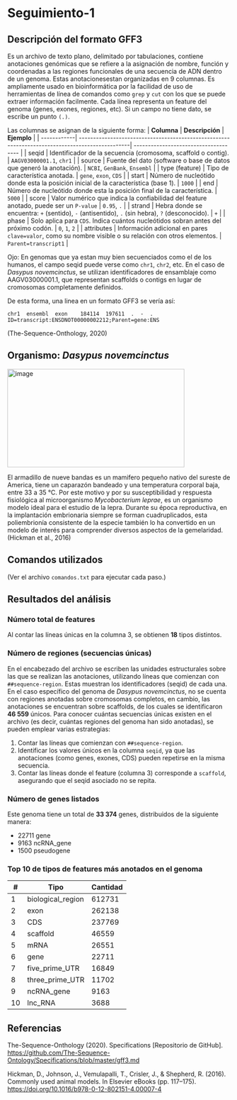 # Seguimiento-1
## Descripción del formato GFF3
Es un archivo de texto plano, delimitado por tabulaciones, contiene anotaciones genómicas que se refiere a la asignación de nombre, función y coordenadas a las regiones funcionales de una secuencia de ADN dentro de un genoma. Estas anotacionesestan organizadas en 9 columnas. Es ampliamente usado en bioinformática por la facilidad de uso de herramientas de línea de comandos como `grep` y `cut` con los que se puede extraer información facilmente.
Cada línea representa un feature del genoma (genes, exones, regiones, etc). Si un campo no tiene dato, se escribe un punto `(.)`.

Las columnas se asignan de la siguiente forma: 
| **Columna** | **Descripción**                                                                                 | **Ejemplo**                           |
| ------------| ------------------------------------------------------------------------------------------------| ------------------------------------- |
| seqid       | Identificador de la secuencia (cromosoma, scaffold o contig).                                   | `AAGV03000001.1`, `chr1`              |
| source      | Fuente del dato (software o base de datos que generó la anotación).                             | `NCBI`, `GenBank`, `Ensembl`          |
| type (feature) | Tipo de característica anotada.                                                              | `gene`, `exon`, `CDS`                 |
| start       | Número de nucleótido donde esta la posición inicial de la característica (base 1).              | `1000`                                |
| end         | Número de nucleótido donde esta la posición final de la característica.                         | `5000`                                |
| score       | Valor numérico que indica la confiabilidad del feature anotado, puede ser un `P-value`          | `0.95`, `.`                           |
| strand      | Hebra donde se encuentra: `+` (sentido), `-` (antisentido), `.` (sin hebra), `?` (desconocido). | `+`                                   |
| phase       | Solo aplica para `CDS`. Indica cuántos nucleótidos sobran antes del próximo codón.              | `0`, `1`, `2`                         |
| attributes  | Información adicional en pares `clave=valor`, como su nombre visible o su relación con otros elementos. | `Parent=transcript1`          |

Ojo: En genomas que ya estan muy bien secuenciados como el de los humanos, el campo seqid puede verse como `chr1`, `chr2`, etc. En el caso de *Dasypus novemcinctus*, se utilizan identificadores de ensamblaje como AAGV03000001.1, que representan scaffolds o contigs en lugar de cromosomas completamente definidos.

De esta forma, una linea en un formato GFF3 se vería así:  

  `chr1  ensembl  exon    184114  197611  .  -  .  ID=transcript:ENSDNOT00000002212;Parent=gene:ENS`

(The-Sequence-Onthology, 2020)
## Organismo: *Dasypus novemcinctus*
<img width="400" height="222" alt="image" src="https://github.com/user-attachments/assets/de37106a-c073-484e-b21c-e6bff0bb523a" />

El armadillo de nueve bandas es un mamifero pequeño nativo del sureste de America, tiene un caparazón bandeado y una temperatura corporal baja, entre 33 a 35 °C. Por este motivo y por su susceptibilidad y respuesta fisiológica al microorganismo *Mycobacterium leprae*, es un organismo modelo ideal para el estudio de la lepra. Durante su época reproductiva, en la implantación embrionaria siempre se forman cuadruplicados, esta poliembrionía consistente de la especie también lo ha convertido en un modelo de interés para comprender diversos aspectos de la gemelaridad. (Hickman et al., 2016)

## Comandos utilizados
(Ver el archivo `comandos.txt` para ejecutar cada paso.)

## Resultados del análisis
### **Número total de features** 
Al contar las líneas únicas en la columna 3, se obtienen **18** tipos distintos.
### **Número de regiones (secuencias únicas)** 
En el encabezado del archivo se escriben las unidades estructurales sobre las que se realizan las anotaciones, utilizando líneas que comienzan con `##sequence-region`. Estas muestran los identificadores (seqid) de cada una. En el caso específico del genoma de *Dasypus novemcinctus*, no se cuenta con regiones anotadas sobre cromosomas completos, en cambio, las anotaciones se encuentran sobre scaffolds, de los cuales se identificaron **46 559** únicos.
  Para conocer cuántas secuencias únicas existen en el archivo (es decir, cuántas regiones del genoma han sido anotadas), se pueden emplear varias estrategias:
  1. Contar las líneas que comienzan con `##sequence-region`.
  2. Identificar los valores únicos en la columna `seqid`, ya que las anotaciones (como genes, exones, CDS) pueden repetirse en la misma secuencia.
  3. Contar las líneas donde el feature (columna 3) corresponde a `scaffold`, asegurando que el seqid asociado no se repita.
### **Número de genes listados**
Este genoma tiene un total de **33 374** genes, distribuidos de la siguiente manera:

* 22711   gene
* 9163    ncRNA_gene
* 1500    pseudogene

### **Top 10 de tipos de features más anotados en el genoma**
| #  | Tipo               | Cantidad |
| -- | ------------------ | -------- |
| 1  | biological\_region | 612731   |
| 2  | exon               | 262138   |
| 3  | CDS                | 237769   |
| 4  | scaffold           | 46559    |
| 5  | mRNA               | 26551    |
| 6  | gene               | 22711    |
| 7  | five\_prime\_UTR   | 16849    |
| 8  | three\_prime\_UTR  | 11702    |
| 9  | ncRNA\_gene        | 9163     |
| 10 | lnc\_RNA           | 3688     |

## Referencias 
The-Sequence-Onthology (2020). Specifications [Repositorio de GitHub]. https://github.com/The-Sequence-Ontology/Specifications/blob/master/gff3.md

Hickman, D., Johnson, J., Vemulapalli, T., Crisler, J., & Shepherd, R. (2016). Commonly used animal models. In Elsevier eBooks (pp. 117–175). https://doi.org/10.1016/b978-0-12-802151-4.00007-4
